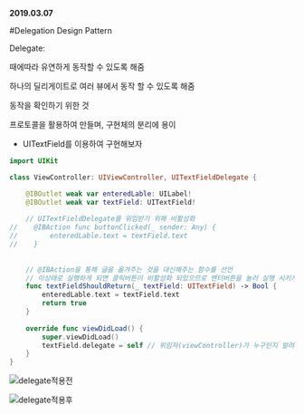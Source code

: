 **2019.03.07**

#Delegation Design Pattern



Delegate:

때에따라 유연하게 동작할 수 있도록 해줌

하나의 딜리게이트로 여러 뷰에서 동작 할 수 있도록 해줌

동작을 확인하기 위한 것

프로토콜을 활용하여 만들며, 구현체의 분리에 용이



- UITextField를 이용하여 구현해보자

```swift
import UIKit

class ViewController: UIViewController, UITextFieldDelegate {

    @IBOutlet weak var enteredLable: UILabel!
    @IBOutlet weak var textField: UITextField!
    
    // UITextFieldDelegate를 위임받기 위해 비활성화
//    @IBAction func buttonClicked(_ sender: Any) {
//        enteredLable.text = textField.text
//    }
    
    
    // @IBAction을 통해 글을 옮겨주는 것을 대신해주는 함수를 선언
    // 이상태로 실행하게 되면 클릭버튼이 비활성화 되있으므로 엔터버튼을 눌러 실행 시키게됨
    func textFieldShouldReturn(_ textField: UITextField) -> Bool {
        enteredLable.text = textField.text
        return true
    }
    
    override func viewDidLoad() {
        super.viewDidLoad()
        textField.delegate = self // 위임자(viewController)가 누구인지 알려준다. "너한테 이벤트가 발생하면 프로토콜에 따라 너에게 응답을 줄게."
    }
}
```

![delegate적용전](/Users/jina/Desktop/image/delegate적용전.png)

![delegate적용후](/Users/jina/Desktop/image/delegate적용후.png)

